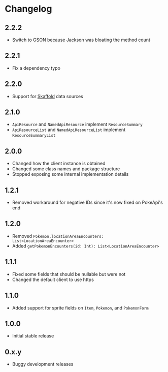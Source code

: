 # Changelog

## 2.2.2

 - Switch to GSON because Jackson was bloating the method count

## 2.2.1

 - Fix a dependency typo

## 2.2.0

 - Support for [Skaffold](https://github.com/pokesource/skaffold) data sources

## 2.1.0

 - `ApiResource` and `NamedApiResource` implement `ResourceSummary`
 - `ApiResourceList` and `NamedApiResourceList` implement `ResourceSummaryList`

## 2.0.0

 - Changed how the client instance is obtained
 - Changed some class names and package structure
 - Stopped exposing some internal implementation details

## 1.2.1

 - Removed workaround for negative IDs since it's now fixed on PokeApi's end

## 1.2.0

 - Removed `Pokemon.locationAreaEncounters: List<LocationAreaEncounter>`
 - Added `getPokemonEncounters(id: Int): List<LocationAreaEncounter>`

## 1.1.1

 - Fixed some fields that should be nullable but were not
 - Changed the default client to use https

## 1.1.0

 - Added support for sprite fields on `Item`, `Pokemon`, and `PokemonForm`

## 1.0.0

 - Initial stable release

## 0.x.y

 - Buggy development releases
